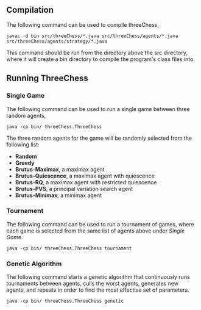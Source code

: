 ## Compilation

The following command can be used to compile threeChess,
```
javac -d bin src/threeChess/*.java src/threeChess/agents/*.java src/threeChess/agents/strategy/*.java
```

This command should be run from the directory above the src directory, where
it will create a bin directory to compile the program's class files into.



## Running ThreeChess

### Single Game
The following command can be used to run a single game between three random agents,
```
java -cp bin/ threeChess.ThreeChess
```

The three random agents for the game will be randomly selected from the following list:
- **Random**
- **Greedy**
- **Brutus-Maximax**, a maximax agent
- **Brutus-Quiescence**, a maximax agent with quiescence
- **Brutus-RQ**, a maximax agent with restricted quiescence
- **Brutus-PVS**, a principal variation search agent
- **Brutus-Minimax**, a minimax agent


### Tournament
The following command can be used to run a tournament of games, where
each game is selected from the same list of agents above under _Single Game_.
```
java -cp bin/ threeChess.ThreeChess tournament
```


### Genetic Algorithm
The following command starts a genetic algorithm that continuously runs tournaments
between agents, culls the worst agents, generates new agents, and repeats in order
to find the most effective set of parameters.
```
java -cp bin/ threeChess.ThreeChess genetic
```
